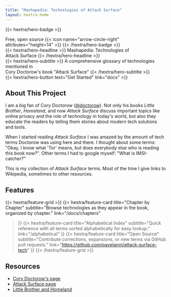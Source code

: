 ```yaml
---
title: "Mashapedia: Technologies of Attack Surface"
layout: hextra-home
---
```


{{< hextra/hero-badge >}}
  <div class="hx-w-2 hx-h-2 hx-rounded-full hx-bg-primary-400"></div>
  <span>Free, open source</span>
  {{< icon name="arrow-circle-right" attributes="height=14" >}}
{{< /hextra/hero-badge >}}

<div class="hx-mt-6 hx-mb-6">
{{< hextra/hero-headline >}}
  Mashapedia: Technologies of&nbsp;<br class="sm:hx-block hx-hidden" />Attack Surface
{{< /hextra/hero-headline >}}
</div>

<div class="hx-mb-12">
{{< hextra/hero-subtitle >}}
  A comprehensive glossary of technologies mentioned in&nbsp;<br class="sm:hx-block hx-hidden" />
  Cory Doctorow's book "Attack Surface"
{{< /hextra/hero-subtitle >}}
</div>

<div class="hx-mb-6">
{{< hextra/hero-button text="Get Started" link="docs" >}}
</div>

## About This Project

I am a big fan of Cory Doctorow ([@doctorow](https://twitter.com/doctorow)). Not only his books *Little Brother*, *Homeland*, and now *Attack Surface* discuss important topics like online privacy and the role of technology in today's world, but also they educate the readers by telling them stories about modern tech solutions and tools.

When I started reading *Attack Surface* I was amazed by the amount of tech terms Doctorow was using here and there. I thought about some terms: "Okay, I know what 'Tor' means, but does everybody else who is reading this book now?". Other terms I had to google myself: "What is IMSI-catcher?"

This is my collection of *Attack Surface* terms. Most of the time I give links to Wikipedia, sometimes to other resources.

## Features

{{< hextra/feature-grid >}}
  {{< hextra/feature-card
    title="Chapter by Chapter"
    subtitle="Browse technologies as they appear in the book, organized by chapter."
    link="/docs/chapters"
  >}}
  {{< hextra/feature-card
    title="Alphabetical Index"
    subtitle="Quick reference with all terms sorted alphabetically for easy lookup."
    link="/alphabetical"
  >}}
  {{< hextra/feature-card
    title="Open Source"
    subtitle="Contribute corrections, expansions, or new terms via GitHub pull requests."
    link="https://github.com/pavelanni/attack-surface-tech"
  >}}
{{< /hextra/feature-grid >}}

## Resources

- [Cory Doctorow's page](https://craphound.com/)
- [Attack Surface page](https://craphound.com/category/attacksurface/)
- [Little Brother and Homeland](https://craphound.com/category/littlebrother/)